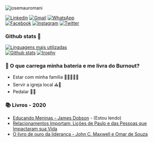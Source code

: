 <img src="https://komarev.com/ghpvc/?username=josemauromani" alt="josemauromani" />

[![Linkedin](https://img.shields.io/badge/-LinkedIn-blue?style=for-the-badge&logo=Linkedin&logoColor=white)](https://www.linkedin.com/in/josemauromani)
[![Gmail](https://img.shields.io/badge/-josemauromani@gmail.com-red?style=for-the-badge&logo=Gmail&logoColor=white)](mailto:josemauromani@gmail.com)
[![WhatsApp](https://img.shields.io/badge/-Whatsapp-green?style=for-the-badge&logo=Whatsapp&logoColor=white)](https://wa.me/5514998408221)\
[![Facebook](https://img.shields.io/badge/-Facebook-blue?style=for-the-badge&logo=Facebook&logoColor=white)](https://www.facebook.com/josemauromani)
[![Instagram](https://img.shields.io/badge/-Instagram-D81B60?style=for-the-badge&logo=Instagram&logoColor=white)](https://www.instagram.com/jose.mauro.mani)
[![Twitter](https://img.shields.io/badge/-Twitter-blue?style=for-the-badge&logo=Twitter&logoColor=white)](https://twitter.com/josemauromani)


### Github stats :rocket:

[![Linguagens mais utilizadas](https://github-readme-stats.vercel.app/api/top-langs/?username=josemauromani&layout=compact&langs_count=8)](https://github.com/josemauromani) <br>
[![Github stats](https://github-readme-stats.vercel.app/api?username=josemauromani&show_icons=true&count_private=true)](https://github.com/josemauromani)
[![trophy](https://github-profile-trophy.vercel.app/?username=josemauromani&column=3&margin-w=15&margin-h=15)](https://github.com/ryo-ma/github-profile-trophy)

### &#128267; O que carrega minha bateria e me livra do Burnout?
 - Estar com minha família :family_man_woman_girl_girl::heart_eyes:
 - Servir a igreja local :church::pray:
 - Pedalar :mountain_bicyclist::sunrise_over_mountains:

### :books: Livros - 2020
- [Educando Meninas - James Dobson](https://www.amazon.com.br/Educando-meninas-James-Dobson-ebook/dp/B00BMC5P5A) - (Estou lendo)
- [Relacionamentos Importam: Lições de Paulo e das Pessoas que Impactaram sua Vida](https://www.amazon.com.br/Relacionamentos-Importam-Li%C3%A7%C3%B5es-Pessoas-Impactaram-ebook/dp/B08GCXXQKY)
- [O livro de ouro da liderança - John C. Maxwell  e  Omar de Souza](https://www.amazon.com.br/Livro-Ouro-Lideran%C3%A7a-John-Maxwell/dp/8566997336)
